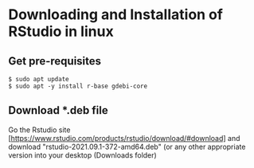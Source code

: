 # Downloading and Installation of RStudio in linux

## Get pre-requisites
```
$ sudo apt update
$ sudo apt -y install r-base gdebi-core
```
## Download \*.deb file
Go the Rstudio site [https://www.rstudio.com/products/rstudio/download/#download] and download "rstudio-2021.09.1-372-amd64.deb" (or any other appropriate version into your desktop (Downloads folder)
